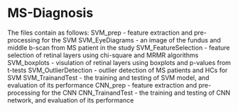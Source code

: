 # MS-Diagnosis

The files contain as follows:
SVM_prep - feature extraction and pre-processing for the SVM
SVM_EyeDiagrams - an image of the fundus and middle b-scan from MS patient in the study
SVM_FeatureSelection - feature selection of retinal layers using chi-square and MRMR algorithms
SVM_boxplots - visulation of retinal layers using boxplots and p-values from t-tests
SVM_OutlierDetection - outlier detection of MS patients and HCs for SVM
SVM_TrainandTest - the training and testing of SVM model, and evaluation of its performance
CNN_prep - feature extraction and pre-processing for the CNN
CNN_TrainandTest - the training and testing of CNN network, and evaluation of its performance
